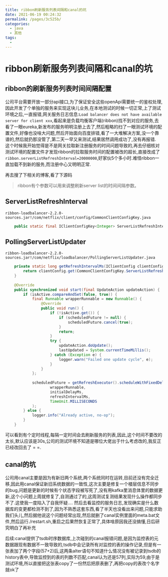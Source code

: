 ```yaml
---
title: ribbon刷新服务列表间隔和canal的坑
date: 2021-06-19 00:24:32
permalink: /pages/3c525b/
categories: 
  - java
  - 其他
tags: 
  - 
---
```

# ribbon刷新服务列表间隔和canal的坑

## ribbon的刷新服务列表时间间隔配置
公司平台需要开放一部分api接口,为了保证安全这些openApi需要统一的鉴权处理,因此开发了个单独的服务来实现这块儿业务,在本地测试的时候一切正常,上了测试环境之后,一直报错,网关服务日志信息:`Load balancer does not have available server for client xxx`,看起来是负载均衡客户端(ribbon)找不到对应的服务,去看了一眼eureka,新发布的服务明明注册上去了,然后粗略的扫了一眼测试环境的配置文件,好像也没啥大问题,然后开始面向百度排错,看了一大堆解决方案,没一个靠谱的,然后就扔那没管了,第二天一早又来测试,结果居然调用成功了,没有再报错.  
这个时候我开始觉得是不是网关拉取新注册服务的时间问题导致的,再去仔细核对测试环境的配置文件才发现ribbon的拉取服务时间的配置被改的超长,直接改成了`ribbon.serverListRefreshInterval=20000000`,好家伙5个多小时.难怪ribbon一直加载不到新的服务,而注册中心又明明正常.

再去搜了下相关的博客,看了下源码

> ribbon有个参数可以用来调整刷新server list的时间间隔参数。

## ServerListRefreshInterval

`ribbon-loadbalancer-2.2.0-sources.jar!/com/netflix/client/config/CommonClientConfigKey.java`
```java
    public static final IClientConfigKey<Integer> ServerListRefreshInterval = new CommonClientConfigKey<Integer>("ServerListRefreshInterval"){};
```

## PollingServerListUpdater

`ribbon-loadbalancer-2.2.0-sources.jar!/com/netflix/loadbalancer/PollingServerListUpdater.java`

```java
    private static long getRefreshIntervalMs(IClientConfig clientConfig) {
        return clientConfig.get(CommonClientConfigKey.ServerListRefreshInterval, LISTOFSERVERS_CACHE_REPEAT_INTERVAL);
    }
    
    @Override
    public synchronized void start(final UpdateAction updateAction) {
        if (isActive.compareAndSet(false, true)) {
            final Runnable wrapperRunnable = new Runnable() {
                @Override
                public void run() {
                    if (!isActive.get()) {
                        if (scheduledFuture != null) {
                            scheduledFuture.cancel(true);
                        }
                        return;
                    }
                    try {
                        updateAction.doUpdate();
                        lastUpdated = System.currentTimeMillis();
                    } catch (Exception e) {
                        logger.warn("Failed one update cycle", e);
                    }
                }
            };
 
            scheduledFuture = getRefreshExecutor().scheduleWithFixedDelay(
                    wrapperRunnable,
                    initialDelayMs,
                    refreshIntervalMs,
                    TimeUnit.MILLISECONDS
            );
        } else {
            logger.info("Already active, no-op");
        }
    }

```

可以看到有个定时线程,每隔一定时间会去刷新服务的列表,因此,这个时间不要改的太长,默认应该是30s,公司的测试环境不知道是哪位大佬出于什么考虑改的,我反正已经改回去了 = =.




## canal的坑

公司用canal主要是因为有新旧两个系统,两个系统同时在运转,目前还没有完全迁移,因此用canal保证新旧系统数据的一致性,这次主要是修复一个楼层信息不同步的bug,问题是更新的时候有个状态字段被写死了,没有用kafka里消息体里的数据更新,这个小问题上周就修复了,自测通过了的,这周测试复测结果发现什么操作都同步不了.这使我一度陷入了自我怀疑....
然后去看监控的服务日志,发现确实是什么数据库的变更都检测不到了,因为不熟悉这套东西,看了半天也没看出来问题,只能求助我们头儿,然后据他说这个问题经常出现,然后就删了canal实例里面的meta.bat文件,然后运行./restart.sh,重启之后果然恢复正常了,具体啥原因我还没搞懂,日后研究明白了再补充


后续:canal提供了tsdb时序数据库,上次碰到的canal报错问题,是因为监控表的元数据跟现有数据不一致导致的,tsdb中会记录所有对监控的表的操作记录,但是有一张表加了两个字段(57+2)后,这两条alter语句不知道什么情况没有被记录到tsdb的history表中,导致监控到的表的列数不匹配,canal认为还是57列,实际为59,由于是测试环境,所以直接把这张表copy了一份然后把原表删了,再把copy的表改个名字就ok了